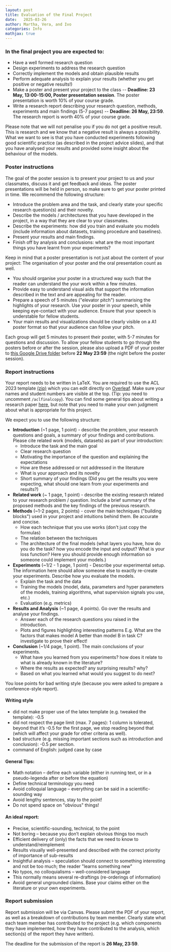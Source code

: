 ```yaml
---
layout: post
title: Evaluation of the Final Project
date:   2025-03-26
author: Martha, Vera, and Ivo
categories: Info
mathjax: true
---
```

  
### In the final project you are expected to:
* Have a well formed research question 
* Design experiments to address the research question
* Correctly implement the models and obtain plausible results
* Perform adequate analysis to explain your results (whether you get positive or negative results!)
* Make a poster and present your project to the class -- **Deadline: 23 May, 13:00-15:00, Poster presentation session**. The poster presentation is worth 10% of your course grade.
* Write a research report describing your research question, methods, experiments and main findings (5-7 pages) -- **Deadline: 26 May, 23:59**. The research report is worth 40% of your course grade.

Please note that we will not penalise you if you do not get a positive result. This is research and we know that a negative result is always a possibility. What we want to see is that you have conducted experiments following good scientific practice (as described in the project advice slides), and that you have analysed your results and provided some insight about the behaviour of the models.

### Poster instructions

The goal of the poster session is to present your project to us and your classmates, discuss it and get feedback and ideas. The poster presentations will be held in person, so make sure to get your poster printed in time. We recommend the following structure: 

* Introduce the problem area and the task, and clearly state your specific research question(s) and their novelty.
* Describe the models / architectures that you have developed in the project, in a way that they are clear to your classmates. 
* Describe the experiments: how did you train and evaluate you models (include information about datasets, training procedure and baselines).
* Present your results and main findings.
* Finish off by analysis and conclusions: what are the most important things you have learnt from your experiments?
 
Keep in mind that a poster presentation is not just about the content of your project: The organisation of your poster and the oral presentation count as well.
* You should organise your poster in a structured way such that the reader can understand the your work within a few minutes.
* Provide easy to understand visual aids that support the information described in the text and are appealing for the reader.
* Prepare a speech of 5 minutes ("elevator pitch") summarising the highlights of your research. Use your poster in your speech, while keeping eye-contact with your audience. Ensure that your speech is understable for fellow students.
* Your main results and visualizations should be clearly visible on a A1 poster format so that your audience can follow your pitch.

Each group will get 5 minutes to present their poster, with 5-7 minutes for questions and discussion. To allow your fellow students to go through the posters before or after the session, please also upload a PDF of your poster to [this Google Drive folder](https://drive.google.com/drive/folders/1Ktnm9W1WDlTgt_HP9JBF8fdu78r07pin?usp=drive_link) before **22 May 23:59** (the night before the poster session).

### Report instructions

Your report needs to be written in LaTeX. You are required to use the ACL 2023 template [(zip)](https://2023.aclweb.org/downloads/acl2023.zip) which you can edit directly on [Overleaf](https://www.overleaf.com/latex/templates/acl-2023-proceedings-template/qjdgcrdwcnwp). Make sure your names and student numbers are visible at the top. (Tip: you need to uncomment `/aclfinalcopy`).
You can find some general tips about writing a research paper [here](https://www.microsoft.com/en-us/research/academic-program/write-great-research-paper/), but note that you need to make your own judgment about what is appropriate for this project. 

We expect you to use the following structure:
* **Introduction** (~1 page, 1 point) - describe the problem, your research questions and goals, a summary of your findings and contributions. Please cite related work (models, datasets) as part of your introduction:
  * Introduce the task and the main goal
  * Clear research question
  * Motivating the importance of the question and explaining the expectations
  * How are these addressed or not addressed in the literature
  * What is your approach and its novelty
  * Short summary of your findings (Did you get the results you were expecting, what should one learn from your experiments and results?)
* **Related work** (~ 1 page, 1 point) - describe the existing research related to your research problem / question. Include a brief summary of the proposed methods and the key findings of the previous research.
* **Methods** (~1-2 pages, 2 points) - cover the main techniques ("building blocks") used in your project and intuitions behind them. Be accurate and concise.
  * How each technique that you use works (don't just copy the formulas)
  * The relation between the techniques
  * The architecture of the final models (what layers you have, how do you do the task? how you encode the input and output? What is your loss function? Here you should provide enough information so someone could implement your models.)
* **Experiments** (~1/2 - 1 page, 1 point) - Describe your experimental setup. The information here should allow someone else to exactly re-create your experiments. Describe how you evaluate the models.
  * Explain the task and the data
  * Training the models (model, data, parameters and hyper parameters of the models, training algorithms, what supervision signals you use, etc.)
  * Evaluation (e.g. metrics)
* **Results and Analysis** (~1 page, 4 points). Go over the results and analyse your findings.
  * Answer each of the research questions you raised in the introduction.
  * Plots and figures highlighting interesting patterns
  E.g. What are the factors that makes model A better than model B in task C? investigate to prove their effect!
* **Conclusion** (~1/4 page, 1 point). The main conclusions of your experiments.
  * What have you learned from you experiments? how does it relate to what is already known in the literature? 
  * Where the results as expected? any surprising results? why?
  * Based on what you learned what would you suggest to do next?

You lose points for bad writing style (because you were asked to prepare a conference-style report).

#### Writing style
* did not make proper use of the latex template (e.g. tweaked the template): -0.5
* did not respect the page limit (max. 7 pages): 1 column is tolerated, beyond that it’s -0.5 for the first page, we stop reading beyond that (which will affect your grade for other criteria as well).
* bad structure (e.g. missing important sections such as introduction and conclusion): -0.5 per section.
* command of English: judged case by case

#### General Tips:
* Math notation – define each variable (either in running text, or in a pseudo-legenda after or before the equation)
* Define technical terminology you need
* Avoid colloquial language – everything can be said in a scientific-sounding way
* Avoid lengthy sentences, stay to the point!
* Do not spend space on "obvious" things! 

#### An ideal report:
* Precise, scientific-sounding, technical, to the point
* Not boring – because you don’t explain obvious things too much
* Efficient delivery of (only) the facts that we need to know to understand/reimplement
* Results visually well-presented and described with the correct priority of importance of sub-results
* Insightful analysis – speculation should connect to something interesting and not be too much; the reader "learns something new"
* No typos, no colloquialisms – well-considered language
* This normally means several re-draftings (re-orderings of information)
* Avoid general ungrounded claims. Base your claims either on the literature or your own experiments.

### Report submission

Report submission will be via Canvas. Please submit the PDF of your report, as well as a breakdown of contributions by team member. Clearly state what each team member has contributed to the project (e.g. which components they have implemented, how they have contributed to the analysis, which section(s) of the report they have written).

The deadline for the submission of the report is **26 May, 23:59**.
